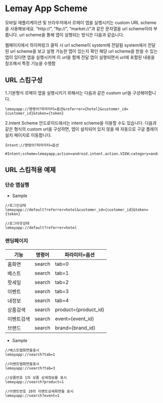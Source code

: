 # Lemay App Scheme

모바일 애플리케이션 및 브라우저에서 르메이 앱을 실행시키는 custom URL scheme을 사용해보세요. “http://”, “ftp://”, “market://”과 같은 문자열을 url scheme이라 부릅니다. 
url scheme을 통해 앱이 실행되는 방식은 다음과 같습니다.

웹페이지에서 하이퍼링크 클릭 시 url scheme이 system에 전달됨
system에서 전달된 url scheme을 보고 실행 가능한 앱이 있는지 확인
해당 url scheme을 받을 수 있는 앱이 있다면 앱을 실행시키며 이 url을 함께 전달
앱이 실행되면서 url에 포함된 내용을 참조해서 특정 기능을 수행함

## URL 스킴구성

1.기본형식
르메이 앱을 실행시키기 위해서는 다음과 같은 custom url을 구성해야합니다.
```
lemayapp://명령어?파라미터=옵션&referrer={hotel}&customer_id={customer_id}&token={token}
```
2.Intent Scheme
안드로이드에서는 intent scheme을 이용할 수도 있습니다. 다음과 같은 형식의 custom url을 구성하면, 앱이 설치되어 있지 않을 때 자동으로 구글 플레이 설치 페이지로 이동합니다.
```
Intent://명령어?파라미터=옵션

#Intent;scheme=lemayapp;action=android.intent.action.VIEW;category=android.intent.category.BROWSABLE;package=com.linsy.lemay;end

```

## URL 스킴적용 예제

### 단순 앱실행

 * Sample
```
//로그인상태
lemayapp://default?referrer=hotel&customer_id={customer_id}&token={token}

//로그아웃상태
lemayapp://default?referrer=hotel
```



### 랜딩페이지

| 기능  | 명령어  | 파라미터=옵션  |
|---|---|---|
| 홈화면  |  search | tab=0  |
| 베스트  |  search | tab=1  |
| 핫세일  |  search | tab=2  |
| 이벤트  |  search | tab=3  |
| 내정보  |  search | tab=4  |
| 상품검색  |  search | product={product_id}  |
| 이벤트검색  |  search | event={event_id}  |
| 브랜드  |  search | brand={brand_id}  |

 * Sample
```
//베스트탭화면을표시
lemayapp://search?tab=1

//이벤트탭화면을표시
lemayapp://search?tab=3

//상품번호 1의 상품 상세정보를 표시
lemayapp://search?product=1

//이벤트번호 10의 이벤트상세화면을 표시
lemayapp://search?event=1

```

